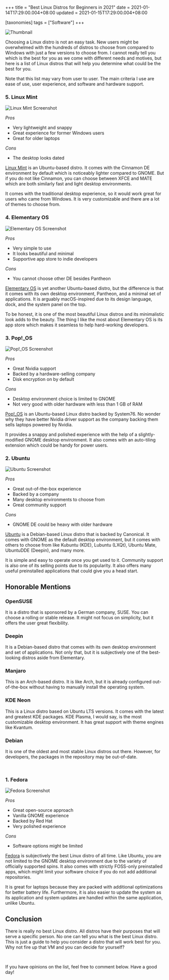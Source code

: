 +++
title = "Best Linux Distros for Beginners in 2021"
date = 2021-01-14T17:29:00.004+08:00
updated = 2021-01-15T17:29:00.004+08:00

[taxonomies]
tags = ["Software"]
+++

![Thumbnail](thumbnail.png)

Choosing a Linux distro is not an easy task. New users might be overwhelmed with the hundreds of distros to choose from compared to Windows with just a few versions to choose from. I cannot really tell you which is the best for you as we come with different needs and motives, but here is a list of Linux distros that will help you determine what could be the best for you.

Note that this list may vary from user to user. The main criteria I use are ease of use, user experience, and software and hardware support.

### 5. Linux Mint

![Linux Mint Screenshot](linux-mint.png)

*Pros*

* Very lightweight and snappy
* Great experience for former Windows users
* Great for older laptops

*Cons*

* The desktop looks dated

[Linux Mint](https://linuxmint.com/) is an Ubuntu-based distro. It comes with the Cinnamon DE environment by default which is noticeably lighter compared to GNOME. But if you do not like Cinnamon, you can choose between XFCE and MATE which are both similarly fast and light desktop environments.

It comes with the traditional desktop experience, so it would work great for users who came from Windows. It is very customizable and there are a lot of themes to choose from.

### 4. Elementary OS

![Elementary OS Screenshot](elementary-os.png)

*Pros*

* Very simple to use
* It looks beautiful and minimal
* Supportive app store to indie developers

*Cons*

* You cannot choose other DE besides Pantheon

[Elementary OS](https://elementary.io/) is yet another Ubuntu-based distro, but the difference is that it comes with its own desktop environment, Pantheon, and a minimal set of applications. It is arguably macOS-inspired due to its design language, dock, and the system panel on the top.

To be honest, it is one of the most beautiful Linux distros and its minimalistic look adds to the beauty. The thing I like the most about Elementary OS is its app store which makes it seamless to help hard-working developers.

### 3. Pop!_OS

![Pop!_OS Screenshot](pop-os.jpeg)

*Pros*

* Great Nvidia support
* Backed by a hardware-selling company
* Disk encryption on by default

*Cons*

* Desktop environment choice is limited to GNOME
* Not very good with older hardware with less than 1 GB of RAM

[Pop!_OS](https://pop.system76.com/) is an Ubuntu-based Linux distro backed by System76. No wonder why they have better Nvidia driver support as the company backing them sells laptops powered by Nvidia.

It provides a snappy and polished experience with the help of a slightly-modified GNOME desktop environment. It also comes with an auto-tiling extension which could be handy for power users.

### 2. Ubuntu

![Ubuntu Screenshot](ubuntu.png)

*Pros*

* Great out-of-the-box experience
* Backed by a company
* Many desktop environments to choose from
* Great community support

*Cons*

* GNOME DE could be heavy with older hardware

[Ubuntu](https://ubuntu.com/) is a Debian-based Linux distro that is backed by Canonical. It comes with GNOME as the default desktop environment, but it comes with others to choose from like Kubuntu (KDE), Lubuntu (LXQt), Ubuntu Mate, UbuntuDDE (Deepin), and many more.

It is simple and easy to operate once you get used to it. Community support is also one of its selling points due to its popularity. It also offers many useful preinstalled applications that could give you a head start.

## Honorable Mentions

### OpenSUSE

It is a distro that is sponsored by a German company, SUSE. You can choose a rolling or stable release. It might not focus on simplicity, but it offers the user great flexibility.

### Deepin

It is a Debian-based distro that comes with its own desktop environment and set of applications. Not only that, but it is subjectively one of the best-looking distros aside from Elementary.

### Manjaro

This is an Arch-based distro. It is like Arch, but it is already configured out-of-the-box without having to manually install the operating system.

### KDE Neon

This is a Linux distro based on Ubuntu LTS versions. It comes with the latest and greatest KDE packages. KDE Plasma, I would say, is the most customizable desktop environment. It has great support with theme engines like Kvantum.

### Debian

It is one of the oldest and most stable Linux distros out there. However, for developers, the packages in the repository may be out-of-date.

<br>

### 1. Fedora

![Fedora Screenshot](fedora.png)

*Pros*

* Great open-source approach
* Vanilla GNOME experience
* Backed by Red Hat
* Very polished experience

*Cons*

* Software options might be limited

[Fedora](https://fedoraproject.org/) is subjectively the best Linux distro of all time. Like Ubuntu, you are not limited to the GNOME desktop environment due to the variety of officially supported spins. It also comes with strictly FOSS-only preinstalled apps, which might limit your software choice if you do not add additional repositories.

It is great for laptops because they are packed with additional optimizations for better battery life. Furthermore, it is also easier to update the system as its application and system updates are handled within the same application, unlike Ubuntu.

## Conclusion

There is really no best Linux distro. All distros have their purposes that will serve a specific person. No one can tell you what is the best Linux distro. This is just a guide to help you consider a distro that will work best for you. Why not fire up that VM and you can decide for yourself?

<br>

If you have opinions on the list, feel free to comment below. Have a good day!

